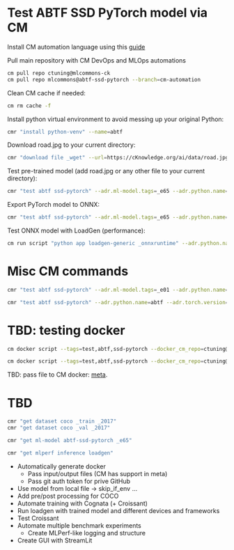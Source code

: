 # Test ABTF SSD PyTorch model via CM

Install CM automation language using this [guide](https://github.com/mlcommons/ck/blob/master/docs/installation.md)

Pull main repository with CM DevOps and MLOps automations

```bash
cm pull repo ctuning@mlcommons-ck
cm pull repo mlcommons@abtf-ssd-pytorch --branch=cm-automation
```

Clean CM cache if needed:

```bash
cm rm cache -f
```

Install python virtual environment to avoid messing up your original Python:

```bash
cmr "install python-venv" --name=abtf
```

Download road.jpg to your current directory:
```bash
cmr "download file _wget" --url=https://cKnowledge.org/ai/data/road.jpg --verify=no --md5sum=470ba3b9a2f9ae21ed7a03e2680108a5
```

Test pre-trained model (add road.jpg or any other file to your current directory):
```bash
cmr "test abtf ssd-pytorch" --adr.ml-model.tags=_e65 --adr.python.name=abtf --input=road.jpg --output=road_ssd.jpg
```

Export PyTorch model to ONNX:
```bash
cmr "test abtf ssd-pytorch" --adr.ml-model.tags=_e65 --adr.python.name=abtf --input=road.jpg --output=road_ssd.jpg --export_model=abtf.onnx
```

Test ONNX model with LoadGen (performance):
```bash
cm run script "python app loadgen-generic _onnxruntime" --adr.python.name=abtf --modelpath=abtf.onnx --samples=10 --quiet
```

# Misc CM commands


```bash
cmr "test abtf ssd-pytorch" --adr.ml-model.tags=_e01 --adr.python.name=abtf --input=road.jpg --output=road_ssd.jpg
```

```bash
cmr "test abtf ssd-pytorch" --adr.python.name=abtf --adr.torch.version=1.13.1 --adr.torchvision.version=0.14.1 --input=road.jpg --output=road_ssd.jpg
```

# TBD: testing docker

```bash
cm docker script --tags=test,abtf,ssd-pytorch --docker_cm_repo=ctuning@mlcommons-ck --env.CM_GH_TOKEN={TOKEN} --input=road.jpg --output=road_ssd.jpg
```

```bash
cm docker script --tags=test,abtf,ssd-pytorch --docker_cm_repo=ctuning@mlcommons-ck --docker_os=ubuntu --docker_os_version=23.04 --input=road.jpg --output=road_ssd.jpg 
```

TBD: pass file to CM docker: [meta](https://github.com/mlcommons/ck/blob/master/cm-mlops/script/build-mlperf-inference-server-nvidia/_cm.yaml#L197).



# TBD

```bash
cmr "get dataset coco _train _2017"
cmr "get dataset coco _val _2017"

cmr "get ml-model abtf-ssd-pytorch _e65"

cmr "get mlperf inference loadgen"
```

* Automatically generate docker
  * Pass input/output files (CM has support in meta)
  * Pass git auth token for prive GitHub
* Use model from local file -> skip_if_env ...
* Add pre/post processing for COCO
* Automate training with Cognata (+ Croissant)
* Run loadgen with trained model and different devices and frameworks
* Test Croissant
* Automate multiple benchmark experiments
  * Create MLPerf-like logging and structure
* Create GUI with StreamLit
